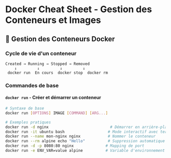 # Docker Cheat Sheet - Gestion des Conteneurs et Images

## 🔄 Gestion des Conteneurs Docker

### Cycle de vie d'un conteneur
```
Created → Running → Stopped → Removed
    ↓         ↓         ↓         ↓
 docker run  En cours  docker stop  docker rm
```

### Commandes de base

#### `docker run` - Créer et démarrer un conteneur
```bash
# Syntaxe de base
docker run [OPTIONS] IMAGE [COMMAND] [ARG...]

# Exemples pratiques
docker run -d nginx                           # Démarrer en arrière-plan
docker run -it ubuntu bash                   # Mode interactif avec terminal
docker run --name mon-nginx nginx            # Nommer le conteneur
docker run --rm alpine echo "Hello"          # Suppression automatique après arrêt
docker run -d -p 8080:80 nginx              # Mapping de port
docker run -e ENV_VAR=value alpine          # Variable d'environnement
```